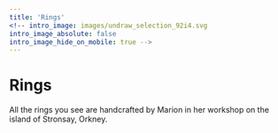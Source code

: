 ```yaml
---
title: 'Rings'
<!-- intro_image: images/undraw_selection_92i4.svg
intro_image_absolute: false
intro_image_hide_on_mobile: true -->
---
```


# Rings

All the rings you see are handcrafted by Marion in her workshop on the island of Stronsay, Orkney.
